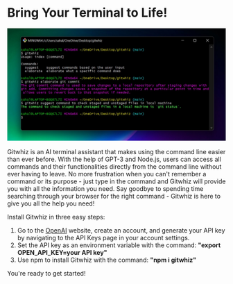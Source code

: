 # Bring Your Terminal to Life!

![Gitwhiz demo image](./Gitwhiz_header.jpg)

Gitwhiz is an AI terminal assistant that makes using the command line easier than ever before. With the help of GPT-3 and Node.js, users can access all commands and their functionalities directly from the command line without ever having to leave. No more frustration when you can't remember a command or its purpose - just type in the command and Gitwhiz will provide you with all the information you need. Say goodbye to spending time searching through your browser for the right command - Gitwhiz is here to give you all the help you need!

Install Gitwhiz in three easy steps:

1. Go to the [OpenAI](https://openai.com/) website, create an account, and generate your API key by navigating to the API Keys page in your account settings.
2. Set the API key as an environment variable with the command: **"export OPEN_API_KEY=your API key"**
3. Use npm to install Gitwhiz with the command: **"npm i gitwhiz"**

You're ready to get started!
